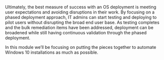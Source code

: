 
Ultimately, the best measure of success with an OS deployment is meeting user expectations and avoiding disruptions in their work. By focusing on a phased deployment approach, IT admins can start testing and deploying to pilot users without disrupting the broad end user base. As testing completes and the bulk remediation items have been addressed, deployment can be broadened while still having continuous validation through the phased deployment.

In this module we’ll be focusing on putting the pieces together to automate Windows 10 installations as much as possible.

